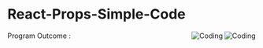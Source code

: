 # React-Props-Simple-Code

<img align="right" alt="Coding"  src="https://i.ibb.co/LNQSJCy/Props.jpg">

Program Outcome :
<img align="right" alt="Coding"  src="https://i.ibb.co/TMN2DdL/Screenshot-2022-12-15-095336.png">
